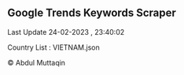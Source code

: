 

## Google Trends Keywords Scraper 
 
Last Update 24-02-2023 , 23:40:02

Country List :
VIETNAM.json



© Abdul Muttaqin 
